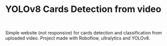 <h1>YOLOv8 Cards Detection from video</h1>
<br>
<p>Simple website (not responsive) for cards detection and classification from uploaded video. Project made with Roboflow, ultralytics and YOLOv8.</p>
